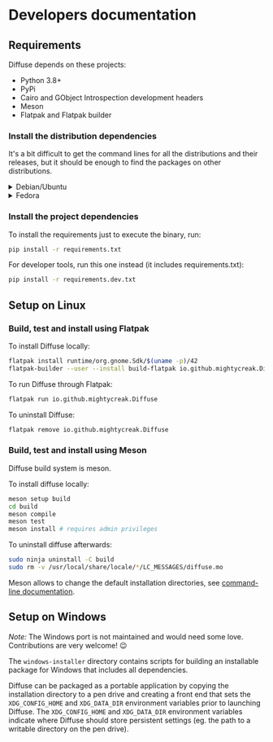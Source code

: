 # Developers documentation

## Requirements

Diffuse depends on these projects:
* Python 3.8+
* PyPi
* Cairo and GObject Introspection development headers
* Meson
* Flatpak and Flatpak builder

### Install the distribution dependencies

It's a bit difficult to get the command lines for all the distributions and
their releases, but it should be enough to find the packages on other
distributions.

<details>
    <summary>Debian/Ubuntu</summary>

```sh
sudo apt install python3-pip libcairo2-dev libgirepository1.0-dev meson flatpak flatpak-builder
```

_Note: Tested on Debian 11 (Buster) and Ubuntu 20.04 (Focal)_
</details>
<details>
    <summary>Fedora</summary>

```sh
sudo dnf install python-pip python3-cairo-devel python3-gobject-devel meson flatpak flatpak-builder
```

_Note: Tested on Fedora 34_
</details>

### Install the project dependencies

To install the requirements just to execute the binary, run:

```sh
pip install -r requirements.txt
```

For developer tools, run this one instead (it includes requirements.txt):

```sh
pip install -r requirements.dev.txt
```

## Setup on Linux

### Build, test and install using Flatpak

To install Diffuse locally:

```sh
flatpak install runtime/org.gnome.Sdk/$(uname -p)/42
flatpak-builder --user --install build-flatpak io.github.mightycreak.Diffuse.yml
```

To run Diffuse through Flatpak:

```sh
flatpak run io.github.mightycreak.Diffuse
```

To uninstall Diffuse:

```sh
flatpak remove io.github.mightycreak.Diffuse
```

### Build, test and install using Meson

Diffuse build system is meson.

To install diffuse locally:

```sh
meson setup build
cd build
meson compile
meson test
meson install # requires admin privileges
```

To uninstall diffuse afterwards:

```sh
sudo ninja uninstall -C build
sudo rm -v /usr/local/share/locale/*/LC_MESSAGES/diffuse.mo
```

Meson allows to change the default installation directories, see
[command-line documentation](https://mesonbuild.com/Commands.html#configure).

## Setup on Windows

_Note:_ The Windows port is not maintained and would need some love.
Contributions are very welcome! 😉

The `windows-installer` directory contains scripts for building an installable
package for Windows that includes all dependencies.

Diffuse can be packaged as a portable application by copying the installation
directory to a pen drive and creating a front end that sets the
`XDG_CONFIG_HOME` and `XDG_DATA_DIR` environment variables prior to launching
Diffuse.  The `XDG_CONFIG_HOME` and `XDG_DATA_DIR` environment variables
indicate where Diffuse should store persistent settings (eg. the path to a
writable directory on the pen drive).
